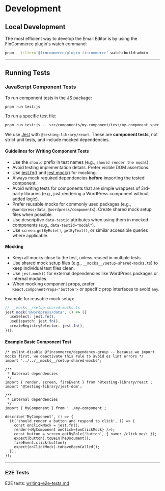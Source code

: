 # Development

## Local Development

The most efficient way to develop the Email Editor is by using the FinCommerce plugin's watch command:

```bash
pnpm --filter='@fincommerce/plugin-fincommerce' watch:build:admin
```

---

## Running Tests

### JavaScript Component Tests

To run component tests in the JS package:

```bash
pnpm run test:js
```

To run a specific test file:

```bash
pnpm run test:js -- src/components/my-component/test/my-component.spec.tsx
```

We use [Jest](https://jestjs.io/) with `@testing-library/react`. These are **component tests**, not strict unit tests, and include mocked dependencies.

#### Guidelines for Writing Component Tests

- Use the `should` prefix in test names (e.g., `should render the modal`).
- Avoid testing implementation details. Prefer visible DOM assertions.
- Use [jest.fn()](https://jestjs.io/docs/mock-functions) and [jest.mock()](https://jestjs.io/docs/manual-mocks) for mocking.
- Always mock required dependencies **before** importing the tested component.
- Avoid writing tests for components that are simple wrappers of 3rd-party libraries (e.g., just rendering a WordPress component without added logic).
- Prefer reusable mocks for commonly used packages (e.g., `@wordpress/data`, `@wordpress/components`). Create shared mock setup files when possible.
- Use descriptive `data-testid` attributes when using them in mocked components (e.g., `data-testid="modal"`).
- Use `screen.getByRole()`, `getByText()`, or similar accessible queries where applicable.

#### Mocking

- Keep all mocks close to the test, unless reused in multiple tests.
- Use shared mock setup files (e.g., `__mocks__/setup-shared-mocks.ts`) to keep individual test files clean.
- Use `jest.mock()` for external dependencies like WordPress packages or internal modules.
- When mocking component props, prefer `React.ComponentProps<'button'>` or specific prop interfaces to avoid `any`.

Example for reusable mock setup:

```ts
// __mocks__/setup-shared-mocks.ts
jest.mock('@wordpress/data', () => ({
  useSelect: jest.fn(),
  useDispatch: jest.fn(),
  createRegistrySelector: jest.fn(),
}));
```

#### Example Basic Component Test

```tsx
/* eslint-disable @fincommerce/dependency-group -- because we import mocks first, we deactivate this rule to avoid es lint errors */
import '../../__mocks__/setup-shared-mocks';

/**
 * External dependencies
 */
import { render, screen, fireEvent } from '@testing-library/react';
import '@testing-library/jest-dom';

/**
 * Internal dependencies
 */
import { MyComponent } from '../my-component';

describe('MyComponent', () => {
  it('should render a button and respond to click', () => {
    const onClickMock = jest.fn();
    render(<MyComponent onClick={onClickMock} />);
    const button = screen.getByRole('button', { name: /click me/i });
    expect(button).toBeInTheDocument();
    fireEvent.click(button);
    expect(onClickMock).toHaveBeenCalled();
  });
});
```

---

### E2E Tests

E2E tests: [writing-e2e-tests.md](../../../packages/js/email-editor/writing-e2e-tests.md)
